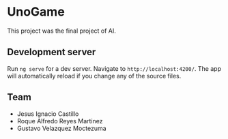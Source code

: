 # UnoGame

This project was the final project of AI. 

## Development server

Run `ng serve` for a dev server. Navigate to `http://localhost:4200/`. The app will automatically reload if you change any of the source files.
## Team
- Jesus Ignacio Castillo 
- Roque Alfredo Reyes Martinez
- Gustavo Velazquez Moctezuma
